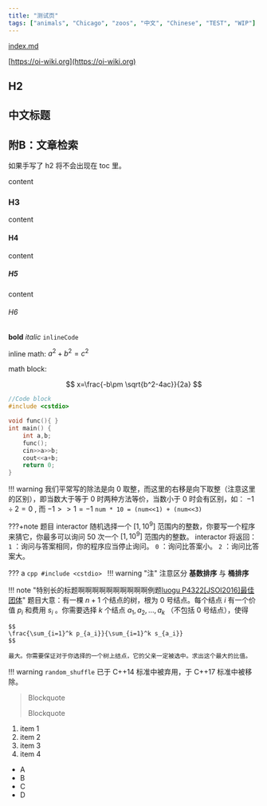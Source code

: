 ```yaml
---
title: "测试页"
tags: ["animals", "Chicago", "zoos", "中文", "Chinese", "TEST", "WIP"]
---
```


[index.md](./index.md)

[https://oi-wiki.org](https://oi-wiki.org)

## H2

## 中文标题

<h2 id = "index"> 附B：文章检索 </h2>

如果手写了 h2 将不会出现在 toc 里。

content

### H3

content

#### H4

content

##### H5

content

###### H6

**bold** *italic* `inlineCode`

inline math: $a^2+b^2=c^2$

math block:

$$
x=\frac{-b\pm \sqrt{b^2-4ac}}{2a}
$$

```cpp
//Code block
#include <cstdio>

void func(){ }
int main() {
    int a,b;
    func();
    cin>>a>>b;
    cout<<a+b;
    return 0;
}
```

!!! warning
    我们平常写的除法是向 0 取整，而这里的右移是向下取整（注意这里的区别），即当数大于等于 0 时两种方法等价，当数小于 0 时会有区别，如： $-1 \div 2 = 0$ , 而 $-1 >> 1 = -1$
 `num * 10 = (num<<1) + (num<<3)`

???+note 题目
    interactor 随机选择一个 $[1,10^9]$ 范围内的整数，你要写一个程序来猜它，你最多可以询问 $50$ 次一个 $[1,10^9]$ 范围内的整数。
    interactor 将返回：
     `1` ：询问与答案相同，你的程序应当停止询问。
     `0` ：询问比答案小。
     `2` ：询问比答案大。

??? a
    ```cpp
    #include <cstdio>
    ```
!!! warning "注"
    注意区分 **基数排序** 与 **桶排序**

!!! note "特别长的标题啊啊啊啊啊啊啊啊啊啊例题[luogu P4322\[JSOI2016\]最佳团体](https://www.luogu.org/problemnew/show/P4322)"
    题目大意：有一棵 $n+1$ 个结点的树，根为 $0$ 号结点。每个结点 $i$ 有一个价值 $p_i$ 和费用 $s_i$ 。你需要选择 $k$ 个结点 $a_1,a_2,\ldots,a_k$ （不包括 $0$ 号结点），使得

    $$
    \frac{\sum_{i=1}^k p_{a_i}}{\sum_{i=1}^k s_{a_i}}
    $$

    最大。你需要保证对于你选择的一个树上结点，它的父亲一定被选中。求出这个最大的比值。

!!! warning `random_shuffle` 已于 C++14 标准中被弃用，于 C++17 标准中被移除。

> Blockquote
>
> Blockquote

1. item 1
2. item 2
3. item 3
4. item 4


- A
- B
- C
- D
